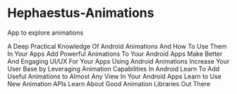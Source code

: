 # Hephaestus-Animations
App to explore animations

A Deep Practical Knowledge Of Android Animations And How To Use Them In Your Apps
Add Powerful Animations To Your Android Apps
Make Better And Engaging UI/UX For Your Apps Using Android Animations
Increase Your User Base by Leveraging Animation Capabilities In Android
Learn To Add Useful Animations to Almost Any View In Your Android Apps
Learn to Use New Animation APIs
Learn About Good Animation Libraries Out There

